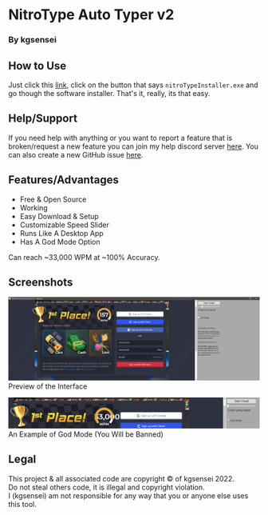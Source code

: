 # NitroType Auto Typer v2

### By kgsensei

## How to Use

Just click this [link](https://github.com/kgsensei/NitroTypeHack2/releases), click on the button that says `nitroTypeInstaller.exe` and go though the software installer. That's it, really, its that easy.

## Help/Support

If you need help with anything or you want to report a feature that is broken/request a new feature you can join my help discord server [here](https://discord.gg/U5A3QWXZKZ). You can also create a new GitHub issue [here](https://github.com/kgsensei/NitroTypeHack2/issues).

## Features/Advantages

- Free & Open Source
- Working
- Easy Download & Setup
- Customizable Speed Slider
- Runs Like A Desktop App
- Has A God Mode Option

Can reach ~33,000 WPM at ~100% Accuracy.

## Screenshots

![Interface Preview](/screenshots/1.png)
Preview of the Interface


![God Mode Preview](/screenshots/2.png)
An Example of God Mode (You Will be Banned)

## Legal

This project & all associated code are copyright &copy; of kgsensei 2022.  
Do not steal others code, it is illegal and copyright violation.  
I (kgsensei) am not responsible for any way that you or anyone else uses this tool.
